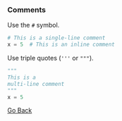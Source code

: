 ### Comments

Use the `#` symbol.

```python
# This is a single-line comment
x = 5  # This is an inline comment
```

Use triple quotes (`'''` or `"""`).

```python
"""
This is a
multi-line comment
"""
x = 5
```


[Go Back](javascript:history.go(-1))
